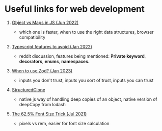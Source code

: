 # Useful links for web development

1. [Object vs Maps in JS (Jun 2022)](https://www.zhenghao.io/posts/object-vs-map)

   - which one is faster, when to use the right data structures, browser compatibility

2. [Typescript features to avoid (Jan 2022)](https://www.reddit.com/r/javascript/comments/s76t1l/typescript_features_to_avoid/)

   - reddit discussion, features being mentioned: **Private keyword**, **decorators**, **enums**, **namespaces**.

3. [When to use Zod? (Jan 2023)](https://www.totaltypescript.com/when-should-you-use-zod)

   - inputs you don't trust, inputs you sort of trust, inputs you can trust

4. [StructuredClone](https://developer.mozilla.org/en-US/docs/Web/API/structuredClone)

   - native js way of handling deep copies of an object, native version of deepCopy from lodash

5. [The 62.5% Font Size Trick (Jul 2021)](https://www.aleksandrhovhannisyan.com/blog/62-5-percent-font-size-trick/)

   - pixels vs rem, easier for font size calculation
